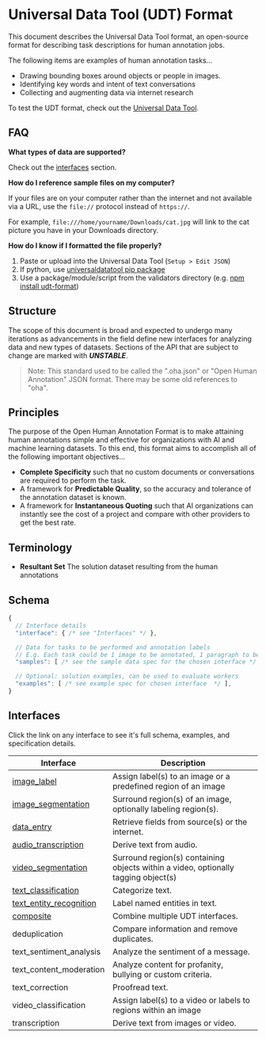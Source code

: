 # Universal Data Tool (UDT) Format

This document describes the Universal Data Tool format, an open-source format for describing task descriptions for human annotation jobs.

The following items are examples of human annotation tasks...

- Drawing bounding boxes around objects or people in images.
- Identifying key words and intent of text conversations
- Collecting and augmenting data via internet research

To test the UDT format, check out the [Universal Data Tool](https://universaldatatool.com/).

## FAQ

**What types of data are supported?**

Check out the [interfaces](#interfaces) section.

**How do I reference sample files on my computer?**

If your files are on your computer rather than the internet and not available via a URL,
use the `file://` protocol instead of `https://`.

For example, `file:///home/yourname/Downloads/cat.jpg` will link to the cat
picture you have in your Downloads directory.

**How do I know if I formatted the file properly?**

1. Paste or upload into the Universal Data Tool (`Setup > Edit JSON`)
2. If python, use [universaldatatool pip package](https://github.com/UniversalDataTool/python-universaldatatool)
3. Use a package/module/script from the validators directory (e.g. [npm install udt-format](#))

## Structure

The scope of this document is broad and expected to undergo many iterations as advancements in the field define new interfaces for analyzing data and new types of datasets. Sections of the API that are subject to change are marked with **_UNSTABLE_**.

> Note: This standard used to be called the ".oha.json" or "Open Human Annotation" JSON format. There may be some old references to "oha".

## Principles

The purpose of the Open Human Annotation Format is to make attaining human annotations simple and effective for organizations with AI and machine learning datasets. To this end, this format aims to accomplish all of the following important objectives...

- **Complete Specificity** such that no custom documents or conversations are required to perform the task.
- A framework for **Predictable Quality**, so the accuracy and tolerance of the annotation dataset is known.
- A framework for **Instantaneous Quoting** such that AI organizations can instantly see the cost of a project and compare with other providers to get the best rate.

## Terminology

- **Resultant Set** The solution dataset resulting from the human annotations

## Schema

```javascript
{
  // Interface details
  "interface": { /* see "Interfaces" */ },

  // Data for tasks to be performed and annotation labels
  // E.g. Each task could be 1 image to be annotated, 1 paragraph to be annotated etc.
  "samples": [ /* see the sample data spec for the chosen interface */ ],

  // Optional: solution examples, can be used to evaluate workers
  "examples": [ /* see example spec for chosen interface  */ ],
}
```

## Interfaces

Click the link on any interface to see it's full schema, examples, and specification details.

| Interface                                                                                                                    | Description                                                                        |
| ---------------------------------------------------------------------------------------------------------------------------- | ---------------------------------------------------------------------------------- |
| [image_label](https://github.com/UniversalDataTool/udt-format/blob/master/interfaces/image_label.md)                         | Assign label(s) to an image or a predefined region of an image                     |
| [image_segmentation](https://github.com/UniversalDataTool/udt-format/blob/master/interfaces/image_segmentation.md)           | Surround region(s) of an image, optionally labeling region(s).                     |
| [data_entry](https://github.com/UniversalDataTool/udt-format/blob/master/interfaces/data_entry.md)                           | Retrieve fields from source(s) or the internet.                                    |
| [audio_transcription](https://github.com/UniversalDataTool/udt-format/blob/master/interfaces/audio_transcription.md)         | Derive text from audio.                                                            |
| [video_segmentation](https://github.com/UniversalDataTool/udt-format/blob/master/interfaces/video_segmentation.md)           | Surround region(s) containing objects within a video, optionally tagging object(s) |
| [text_classification](https://github.com/UniversalDataTool/udt-format/blob/master/interfaces/text_classification.md)         | Categorize text.                                                                   |
| [text_entity_recognition](https://github.com/UniversalDataTool/udt-format/blob/master/interfaces/text_entity_recognition.md) | Label named entities in text.                                                      |
| [composite](https://github.com/UniversalDataTool/udt-format/blob/master/interfaces/composite.md)                             | Combine multiple UDT interfaces.                                                   |
| deduplication                                                                                                                | Compare information and remove duplicates.                                         |
| text_sentiment_analysis                                                                                                      | Analyze the sentiment of a message.                                                |
| text_content_moderation                                                                                                      | Analyze content for profanity, bullying or custom criteria.                        |
| text_correction                                                                                                              | Proofread text.                                                                    |
| video_classification                                                                                                         | Assign label(s) to a video or labels to regions within an image                    |
| transcription                                                                                                                | Derive text from images or video.                                                  |
